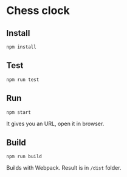 # Chess clock


## Install
```
npm install
```

## Test
```
npm run test
```

## Run
```
npm start
```
It gives you an URL, open it in browser.

## Build
```
npm run build
```
Builds with Webpack.
Result is in `/dist` folder.
